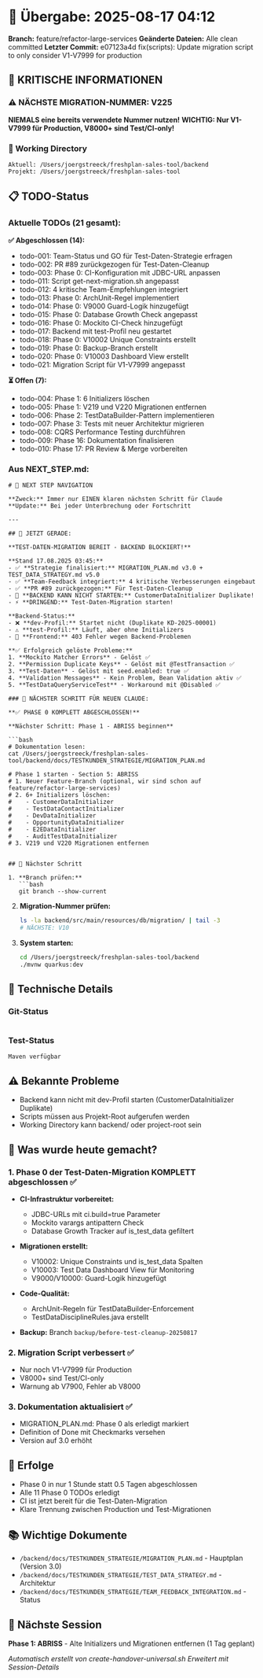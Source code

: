 # 🤝 Übergabe: 2025-08-17 04:12
**Branch:** feature/refactor-large-services
**Geänderte Dateien:** Alle clean committed
**Letzter Commit:** e07123a4d fix(scripts): Update migration script to only consider V1-V7999 for production

## 🚨 KRITISCHE INFORMATIONEN

### ⚠️ NÄCHSTE MIGRATION-NUMMER: V225
**NIEMALS eine bereits verwendete Nummer nutzen!**
**WICHTIG: Nur V1-V7999 für Production, V8000+ sind Test/CI-only!**

### 📍 Working Directory
```
Aktuell: /Users/joergstreeck/freshplan-sales-tool/backend
Projekt: /Users/joergstreeck/freshplan-sales-tool
```

## 📋 TODO-Status

### Aktuelle TODOs (21 gesamt):

**✅ Abgeschlossen (14):**
- todo-001: Team-Status und GO für Test-Daten-Strategie erfragen
- todo-002: PR #89 zurückgezogen für Test-Daten-Cleanup
- todo-003: Phase 0: CI-Konfiguration mit JDBC-URL anpassen
- todo-011: Script get-next-migration.sh angepasst
- todo-012: 4 kritische Team-Empfehlungen integriert
- todo-013: Phase 0: ArchUnit-Regel implementiert
- todo-014: Phase 0: V9000 Guard-Logik hinzugefügt
- todo-015: Phase 0: Database Growth Check angepasst
- todo-016: Phase 0: Mockito CI-Check hinzugefügt
- todo-017: Backend mit test-Profil neu gestartet
- todo-018: Phase 0: V10002 Unique Constraints erstellt
- todo-019: Phase 0: Backup-Branch erstellt
- todo-020: Phase 0: V10003 Dashboard View erstellt
- todo-021: Migration Script für V1-V7999 angepasst

**⏳ Offen (7):**
- todo-004: Phase 1: 6 Initializers löschen
- todo-005: Phase 1: V219 und V220 Migrationen entfernen
- todo-006: Phase 2: TestDataBuilder-Pattern implementieren
- todo-007: Phase 3: Tests mit neuer Architektur migrieren
- todo-008: CQRS Performance Testing durchführen
- todo-009: Phase 16: Dokumentation finalisieren
- todo-010: Phase 17: PR Review & Merge vorbereiten

### Aus NEXT_STEP.md:
```
# 🧭 NEXT STEP NAVIGATION

**Zweck:** Immer nur EINEN klaren nächsten Schritt für Claude
**Update:** Bei jeder Unterbrechung oder Fortschritt

---

## 🎯 JETZT GERADE:

**TEST-DATEN-MIGRATION BEREIT - BACKEND BLOCKIERT!**

**Stand 17.08.2025 03:45:**
- ✅ **Strategie finalisiert:** MIGRATION_PLAN.md v3.0 + TEST_DATA_STRATEGY.md v5.0
- ✅ **Team-Feedback integriert:** 4 kritische Verbesserungen eingebaut
- ✅ **PR #89 zurückgezogen:** Für Test-Daten-Cleanup
- 🔴 **BACKEND KANN NICHT STARTEN:** CustomerDataInitializer Duplikate!
- ⚡ **DRINGEND:** Test-Daten-Migration starten!

**Backend-Status:**
- ❌ **dev-Profil:** Startet nicht (Duplikate KD-2025-00001)
- ⚠️ **test-Profil:** Läuft, aber ohne Initializers
- 🔴 **Frontend:** 403 Fehler wegen Backend-Problemen

**✅ Erfolgreich gelöste Probleme:**
1. **Mockito Matcher Errors** - Gelöst ✅
2. **Permission Duplicate Keys** - Gelöst mit @TestTransaction ✅
3. **Test-Daten** - Gelöst mit seed.enabled: true ✅
4. **Validation Messages** - Kein Problem, Bean Validation aktiv ✅
5. **TestDataQueryServiceTest** - Workaround mit @Disabled ✅

### 🚨 NÄCHSTER SCHRITT FÜR NEUEN CLAUDE:

**✅ PHASE 0 KOMPLETT ABGESCHLOSSEN!**

**Nächster Schritt: Phase 1 - ABRISS beginnen**

```bash
# Dokumentation lesen:
cat /Users/joergstreeck/freshplan-sales-tool/backend/docs/TESTKUNDEN_STRATEGIE/MIGRATION_PLAN.md

# Phase 1 starten - Section 5: ABRISS
# 1. Neuer Feature-Branch (optional, wir sind schon auf feature/refactor-large-services)
# 2. 6+ Initializers löschen:
#    - CustomerDataInitializer
#    - TestDataContactInitializer  
#    - DevDataInitializer
#    - OpportunityDataInitializer
#    - E2EDataInitializer
#    - AuditTestDataInitializer
# 3. V219 und V220 Migrationen entfernen
```
```

## 🎯 Nächster Schritt

1. **Branch prüfen:**
   ```bash
   git branch --show-current
   ```

2. **Migration-Nummer prüfen:**
   ```bash
   ls -la backend/src/main/resources/db/migration/ | tail -3
   # NÄCHSTE: V10
   ```

3. **System starten:**
   ```bash
   cd /Users/joergstreeck/freshplan-sales-tool/backend
   ./mvnw quarkus:dev
   ```

## 🔧 Technische Details

### Git-Status
```

```

### Test-Status
```
Maven verfügbar
```

## ⚠️ Bekannte Probleme

- Backend kann nicht mit dev-Profil starten (CustomerDataInitializer Duplikate)
- Scripts müssen aus Projekt-Root aufgerufen werden
- Working Directory kann backend/ oder project-root sein

## 📝 Was wurde heute gemacht?

### 1. Phase 0 der Test-Daten-Migration KOMPLETT abgeschlossen ✅
- **CI-Infrastruktur vorbereitet:**
  - JDBC-URLs mit ci.build=true Parameter
  - Mockito varargs antipattern Check
  - Database Growth Tracker auf is_test_data gefiltert

- **Migrationen erstellt:**
  - V10002: Unique Constraints und is_test_data Spalten
  - V10003: Test Data Dashboard View für Monitoring
  - V9000/V10000: Guard-Logik hinzugefügt

- **Code-Qualität:**
  - ArchUnit-Regeln für TestDataBuilder-Enforcement
  - TestDataDisciplineRules.java erstellt

- **Backup:** Branch `backup/before-test-cleanup-20250817`

### 2. Migration Script verbessert ✅
- Nur noch V1-V7999 für Production
- V8000+ sind Test/CI-only
- Warnung ab V7900, Fehler ab V8000

### 3. Dokumentation aktualisiert ✅
- MIGRATION_PLAN.md: Phase 0 als erledigt markiert
- Definition of Done mit Checkmarks versehen
- Version auf 3.0 erhöht

## 🎯 Erfolge
- Phase 0 in nur 1 Stunde statt 0.5 Tagen abgeschlossen
- Alle 11 Phase 0 TODOs erledigt
- CI ist jetzt bereit für die Test-Daten-Migration
- Klare Trennung zwischen Production und Test-Migrationen

## 📚 Wichtige Dokumente
- `/backend/docs/TESTKUNDEN_STRATEGIE/MIGRATION_PLAN.md` - Hauptplan (Version 3.0)
- `/backend/docs/TESTKUNDEN_STRATEGIE/TEST_DATA_STRATEGY.md` - Architektur
- `/backend/docs/TESTKUNDEN_STRATEGIE/TEAM_FEEDBACK_INTEGRATION.md` - Status

## 🚀 Nächste Session
**Phase 1: ABRISS** - Alte Initializers und Migrationen entfernen (1 Tag geplant)

_Automatisch erstellt von create-handover-universal.sh_
_Erweitert mit Session-Details_
